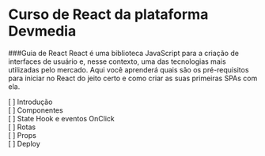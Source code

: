 # Curso de React da plataforma Devmedia

###Guia de React
React é uma biblioteca JavaScript para a criação de interfaces de usuário e, nesse contexto, uma das tecnologias mais utilizadas pelo mercado. Aqui você aprenderá quais são os pré-requisitos para iniciar no React do jeito certo e como criar as suas primeiras SPAs com ela.

[ ] Introdução  
[ ] Componentes  
[ ] State Hook e eventos OnClick  
[ ] Rotas  
[ ] Props  
[ ] Deploy  
